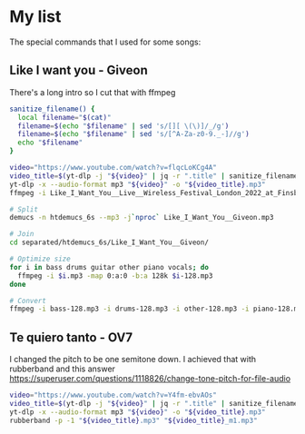 # My list

The special commands that I used for some songs:

## Like I want you - Giveon

There's a long intro so I cut that with ffmpeg

```bash
sanitize_filename() {
  local filename="$(cat)"
  filename=$(echo "$filename" | sed 's/[][ \(\)]/_/g')
  filename=$(echo "$filename" | sed 's/[^A-Za-z0-9._-]//g')
  echo "$filename"
}

video="https://www.youtube.com/watch?v=flqcLoKCg4A"
video_title=$(yt-dlp -j "${video}" | jq -r ".title" | sanitize_filename)
yt-dlp -x --audio-format mp3 "${video}" -o "${video_title}.mp3"
ffmpeg -i Like_I_Want_You__Live__Wireless_Festival_London_2022_at_Finsbury_Park.mp3 -ss 00:00:55.35 -t 00:04:17 -c:v copy -c:a copy Like_I_Want_You__Giveon.mp3

# Split
demucs -n htdemucs_6s --mp3 -j`nproc` Like_I_Want_You__Giveon.mp3

# Join
cd separated/htdemucs_6s/Like_I_Want_You__Giveon/

# Optimize size
for i in bass drums guitar other piano vocals; do
  ffmpeg -i $i.mp3 -map 0:a:0 -b:a 128k $i-128.mp3
done

# Convert
ffmpeg -i bass-128.mp3 -i drums-128.mp3 -i other-128.mp3 -i piano-128.mp3 -filter_complex amix=inputs=4:normalize=0 combined.mp3
```

## Te quiero tanto - OV7

I changed the pitch to be one semitone down.
I achieved that with rubberband and this answer https://superuser.com/questions/1118826/change-tone-pitch-for-file-audio

```bash
video="https://www.youtube.com/watch?v=Y4fm-ebvAOs"
video_title=$(yt-dlp -j "${video}" | jq -r ".title" | sanitize_filename)
yt-dlp -x --audio-format mp3 "${video}" -o "${video_title}.mp3"
rubberband -p -1 "${video_title}.mp3" "${video_title}_m1.mp3"
```

